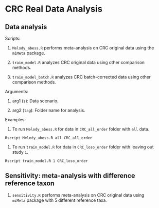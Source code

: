 # CRC Real Data Analysis

## Data analysis

Scripts:

1. `Melody_abess.R` performs meta-analysis on CRC original data using the `miMeta` package.

2. `train_model.R` analyzes CRC original data using other comparison methods.

3. `train_model_batch.R` analyzes CRC batch-corrected data using other comparison methods.

Arguments:

1. arg1 (`s`): Data scenario.

2. arg2 (`tag`): Folder name for analysis.

Examples: 

1. To run `Melody_abess.R` for data in `CRC_all_order` folder with `all` data.
```console
Rscript Melody_abess.R all CRC_all_order
```

1. To run `train_model.R` for data in `CRC_loso_order` folder with leaving out study `1`.
```console
Rscript train_model.R 1 CRC_loso_order
```

## Sensitivity: meta-analysis with difference reference taxon

1. `sensitivity.R` performs meta-analysis on CRC original data using `miMeta` package with 5 different reference taxa.

